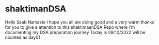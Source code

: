 # shaktimanDSA
Hello Saab Namaste
I hope you all are doing good and a very warm thanks for you to give a attention to this shaktimaanDSA Repo where I'm documenting my DSA preparation journey 
Today is 09/10/2022 will be counted as day01

